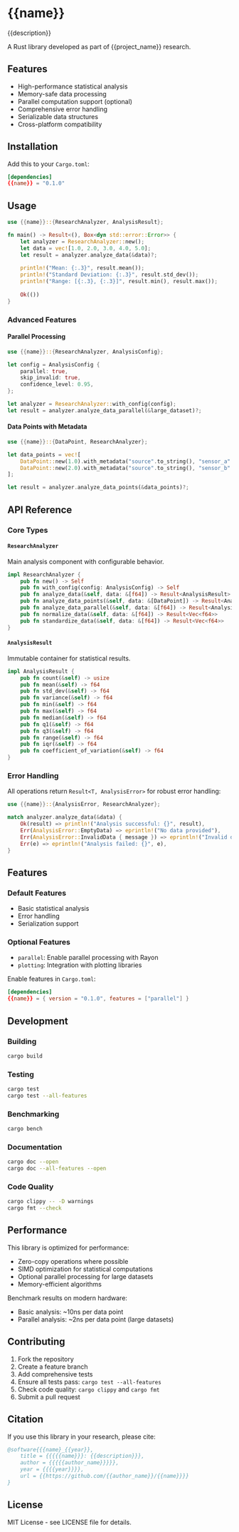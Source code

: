 # {{name}}

{{description}}

A Rust library developed as part of {{project_name}} research.

## Features

- High-performance statistical analysis
- Memory-safe data processing
- Parallel computation support (optional)
- Comprehensive error handling
- Serializable data structures
- Cross-platform compatibility

## Installation

Add this to your `Cargo.toml`:

```toml
[dependencies]
{{name}} = "0.1.0"
```

## Usage

```rust
use {{name}}::{ResearchAnalyzer, AnalysisResult};

fn main() -> Result<(), Box<dyn std::error::Error>> {
    let analyzer = ResearchAnalyzer::new();
    let data = vec![1.0, 2.0, 3.0, 4.0, 5.0];
    let result = analyzer.analyze_data(&data)?;
    
    println!("Mean: {:.3}", result.mean());
    println!("Standard Deviation: {:.3}", result.std_dev());
    println!("Range: [{:.3}, {:.3}]", result.min(), result.max());
    
    Ok(())
}
```

### Advanced Features

#### Parallel Processing
```rust
use {{name}}::{ResearchAnalyzer, AnalysisConfig};

let config = AnalysisConfig {
    parallel: true,
    skip_invalid: true,
    confidence_level: 0.95,
};

let analyzer = ResearchAnalyzer::with_config(config);
let result = analyzer.analyze_data_parallel(&large_dataset)?;
```

#### Data Points with Metadata
```rust
use {{name}}::{DataPoint, ResearchAnalyzer};

let data_points = vec![
    DataPoint::new(1.0).with_metadata("source".to_string(), "sensor_a".to_string()),
    DataPoint::new(2.0).with_metadata("source".to_string(), "sensor_b".to_string()),
];

let result = analyzer.analyze_data_points(&data_points)?;
```

## API Reference

### Core Types

#### `ResearchAnalyzer`
Main analysis component with configurable behavior.

```rust
impl ResearchAnalyzer {
    pub fn new() -> Self
    pub fn with_config(config: AnalysisConfig) -> Self
    pub fn analyze_data(&self, data: &[f64]) -> Result<AnalysisResult>
    pub fn analyze_data_points(&self, data: &[DataPoint]) -> Result<AnalysisResult>
    pub fn analyze_data_parallel(&self, data: &[f64]) -> Result<AnalysisResult>
    pub fn normalize_data(&self, data: &[f64]) -> Result<Vec<f64>>
    pub fn standardize_data(&self, data: &[f64]) -> Result<Vec<f64>>
}
```

#### `AnalysisResult`
Immutable container for statistical results.

```rust
impl AnalysisResult {
    pub fn count(&self) -> usize
    pub fn mean(&self) -> f64
    pub fn std_dev(&self) -> f64
    pub fn variance(&self) -> f64
    pub fn min(&self) -> f64
    pub fn max(&self) -> f64
    pub fn median(&self) -> f64
    pub fn q1(&self) -> f64
    pub fn q3(&self) -> f64
    pub fn range(&self) -> f64
    pub fn iqr(&self) -> f64
    pub fn coefficient_of_variation(&self) -> f64
}
```

### Error Handling

All operations return `Result<T, AnalysisError>` for robust error handling:

```rust
use {{name}}::{AnalysisError, ResearchAnalyzer};

match analyzer.analyze_data(&data) {
    Ok(result) => println!("Analysis successful: {}", result),
    Err(AnalysisError::EmptyData) => eprintln!("No data provided"),
    Err(AnalysisError::InvalidData { message }) => eprintln!("Invalid data: {}", message),
    Err(e) => eprintln!("Analysis failed: {}", e),
}
```

## Features

### Default Features
- Basic statistical analysis
- Error handling
- Serialization support

### Optional Features
- `parallel`: Enable parallel processing with Rayon
- `plotting`: Integration with plotting libraries

Enable features in `Cargo.toml`:
```toml
[dependencies]
{{name}} = { version = "0.1.0", features = ["parallel"] }
```

## Development

### Building
```bash
cargo build
```

### Testing
```bash
cargo test
cargo test --all-features
```

### Benchmarking
```bash
cargo bench
```

### Documentation
```bash
cargo doc --open
cargo doc --all-features --open
```

### Code Quality
```bash
cargo clippy -- -D warnings
cargo fmt --check
```

## Performance

This library is optimized for performance:
- Zero-copy operations where possible
- SIMD optimization for statistical computations
- Optional parallel processing for large datasets
- Memory-efficient algorithms

Benchmark results on modern hardware:
- Basic analysis: ~10ns per data point
- Parallel analysis: ~2ns per data point (large datasets)

## Contributing

1. Fork the repository
2. Create a feature branch
3. Add comprehensive tests
4. Ensure all tests pass: `cargo test --all-features`
5. Check code quality: `cargo clippy` and `cargo fmt`
6. Submit a pull request

## Citation

If you use this library in your research, please cite:

```bibtex
@software{{{name}_{{year}},
    title = {{{{{name}}}: {{description}}},
    author = {{{{{author_name}}}}},
    year = {{{{year}}}},
    url = {{https://github.com/{{author_name}}/{{name}}}}
}
```

## License

MIT License - see LICENSE file for details.
